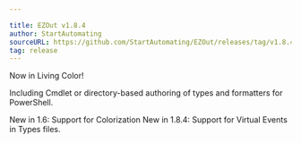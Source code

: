 ```yaml
---

title: EZOut v1.8.4
author: StartAutomating
sourceURL: https://github.com/StartAutomating/EZOut/releases/tag/v1.8.4
tag: release
---
```

Now in Living Color!

Including Cmdlet or directory-based authoring of types and formatters for PowerShell.

New in 1.6: Support for Colorization
New in 1.8.4: Support for Virtual Events in Types files.


